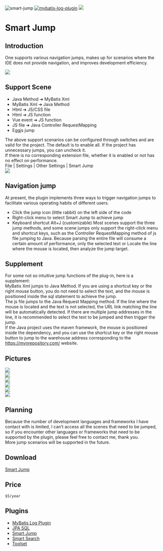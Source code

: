 ![smart-jump](https://img.shields.io/jetbrains/plugin/v/14053-smart-jump?label=version&style=flat-square)
[![mybatis-log-plugin](https://img.shields.io/jetbrains/plugin/d/14053-smart-jump?style=flat-square)](https://plugins.jetbrains.com/plugin/14053-smart-jump/versions)
![](https://visitor-badge.glitch.me/badge?page_id=smart-jump)

# Smart Jump
## Introduction
One supports various navigation jumps, makes up for scenarios where the IDE does not provide navigation, and improves development efficiency.  

![](https://plugins.jetbrains.com/files/14053/341-page/image265.png)  

## Support Scene
- Java Method ➔ MyBatis Xml
- MyBatis Xml ➔ Java Method
- Html ➔ JS/CSS file
- Html ➔ JS function
- Vue event ➔ JS function
- JS file ➔ Java Controller RequestMapping
- Eggjs jump

The above support scenarios can be configured through switches and are valid for the project. The default is to enable all. If the project has unnecessary jumps, you can uncheck it.  
If there is no corresponding extension file, whether it is enabled or not has no effect on performance.  
File | Settings | Other Settings | Smart Jump  
![](https://plugins.jetbrains.com/files/14053/341-page/image266.png)  

## Navigation jump
At present, the plugin implements three ways to trigger navigation jumps to facilitate various operating habits of different users.  
- Click the jump icon (little rabbit) on the left side of the code
- Right-click menu to select Smart Jump to achieve jump
- Keyboard shortcut Alt+J (customizable)
Most scenes support the three jump methods, and some scene jumps only support the right-click menu and shortcut keys, such as the Controller RequestMapping method of js file jumping to Java. Because parsing the entire file will consume a certain amount of performance, only the selected text or Locate the line where the mouse is located, then analyze the jump target.  

## Supplement
For some not so intuitive jump functions of the plug-in, here is a supplement:  
MyBatis Xml jumps to Java Method. If you are using a shortcut key or the right mouse button, you do not need to select the text, and the mouse is positioned inside the sql statement to achieve the jump.  
The js file jumps to the Java Request Mapping method. If the line where the mouse is located and the text is not selected, the URL link matching the line will be automatically detected. If there are multiple jump addresses in the line, it is recommended to select the text to be jumped and then trigger the jump.  
If the Java project uses the maven framework, the mouse is positioned inside the dependency, and you can use the shortcut key or the right mouse button to jump to the warehouse address corresponding to the https://mvnrepository.com/ website.  

## Pictures
![](https://plugins.jetbrains.com/files/14053/341-page/image266.png)  
![](https://plugins.jetbrains.com/files/14053/341-page/image267.png)  
![](https://plugins.jetbrains.com/files/14053/341-page/image268.png)  
![](https://plugins.jetbrains.com/files/14053/341-page/image269.png)  
![](https://plugins.jetbrains.com/files/14053/341-page/image270.png)  
![](https://plugins.jetbrains.com/files/14053/341-page/image271.png)  

## Planning
Because the number of development languages and frameworks I have contact with is limited, I can’t access all the scenes that need to be jumped, so if you encounter other languages or frameworks that need to be supported by the plugin, please feel free to contact me, thank you.  
More jump scenarios will be supported in the future.  

## Download
[Smart Jump](https://plugins.jetbrains.com/plugin/14053-smart-jump/versions)  

## Price
`$5/year`

## Plugins
* [MyBatis Log Plugin](https://plugins.jetbrains.com/plugin/13905-mybatis-log-plugin) 
* [JPA SQL](https://plugins.jetbrains.com/plugin/15242-jpa-sql) 
* [Smart Jump](https://plugins.jetbrains.com/plugin/14053-smart-jump) 
* [Smart Search](https://plugins.jetbrains.com/plugin/14615-smart-search)
* [Toolset](https://plugins.jetbrains.com/plugin/14384-toolset) 
